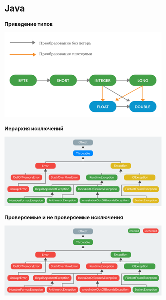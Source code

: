 # Java 

### Приведение типов
![Alt text](img/types_cast.png "Приведение типов")

### Иерархия исключений
![Alt text](img/exception_hierarchy.png "Иерархия исключений")


### Проверяемые и не проверяемые исключения
![Alt text](img/checkend_and_unckecked_exceptions.png "Проверяемые и не проверяемые исключения")
